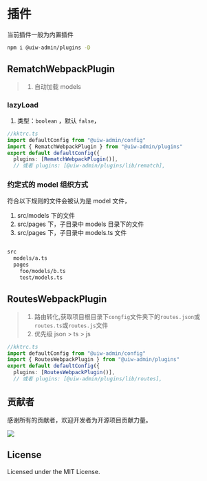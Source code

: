 # 插件

当前插件一般为内置插件

```bash
npm i @uiw-admin/plugins -D
```

## RematchWebpackPlugin

> 1. 自动加载 models

### lazyLoad

1. 类型：`boolean`  ，默认 `false`，

```ts
//kktrc.ts
import defaultConfig from "@uiw-admin/config"
import { RematchWebpackPlugin } from "@uiw-admin/plugins"
export default defaultConfig({
  plugins: [RematchWebpackPlugin()],
  // 或者 plugins: [@uiw-admin/plugins/lib/rematch],
```

### 约定式的 model 组织方式

符合以下规则的文件会被认为是 model 文件，

  1. src/models 下的文件
  2. src/pages 下，子目录中 models 目录下的文件
  3. src/pages 下，子目录中 models.ts 文件

```txt

src
  models/a.ts
  pages
    foo/models/b.ts
    test/models.ts

```

## RoutesWebpackPlugin

> 1. 路由转化,获取项目根目录下`congfig`文件夹下的`routes.json`或`routes.ts`或`routes.js`文件
> 2. 优先级  json > ts > js 

```ts
//kktrc.ts
import defaultConfig from "@uiw-admin/config"
import { RoutesWebpackPlugin } from "@uiw-admin/plugins"
export default defaultConfig({
  plugins: [RoutesWebpackPlugin()],
  // 或者 plugins: [@uiw-admin/plugins/lib/routes],
```

## 贡献者

感谢所有的贡献者，欢迎开发者为开源项目贡献力量。

<a href="https://github.com/uiwjs/uiw-admin/graphs/contributors">
  <img src="https://uiwjs.github.io/uiw-admin/CONTRIBUTORS.svg" />
</a>

## License

Licensed under the MIT License.